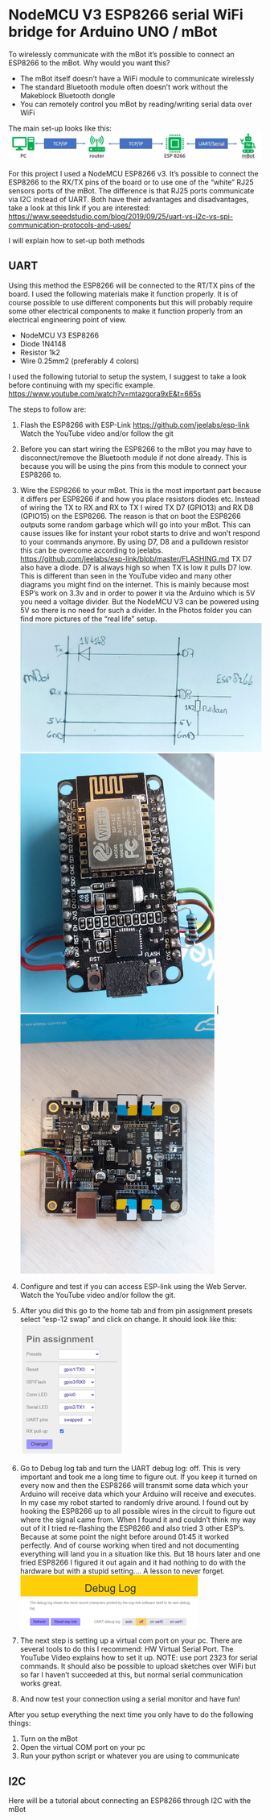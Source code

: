 # NodeMCU V3 ESP8266 serial WiFi bridge for Arduino UNO / mBot


To wirelessly communicate with the mBot it’s possible to connect an ESP8266 to the mBot. Why would you want this? 

- The mBot itself doesn’t have a WiFi module to communicate wirelessly  
- The standard Bluetooth module often doesn’t work without the Makeblock Bluetooth dongle
- You can remotely control you mBot by reading/writing serial data over WiFi

The main set-up looks like this:
![Flowchart esp8266 mbot](https://github.com/Atonbom/KimPyRaptor/blob/main/Images/Flowchart_esp_mbot_jpg.jpg)

For this project I used a NodeMCU ESP8266 v3. It’s possible to connect the ESP8266 to the RX/TX pins of the board or to use one of the “white” RJ25 sensors ports of the mBot.
The difference is that RJ25 ports communicate via I2C instead of UART. Both have their advantages and disadvantages, take a look at this link if you are interested: https://www.seeedstudio.com/blog/2019/09/25/uart-vs-i2c-vs-spi-communication-protocols-and-uses/ 

I will explain how to set-up both methods

## UART
Using this method the ESP8266 will be connected to the RT/TX pins of the board. I used the following materials make it function properly. It is of course possible to use different components but this will probably require some other electrical components to make it function properly from an electrical engineering point of view.
-	NodeMCU V3 ESP8266
-	Diode 1N4148
-	Resistor 1k2
-	Wire 0.25mm2 (preferably 4 colors)

I used the following tutorial to setup the system, I suggest to take a look before continuing with my specific example. https://www.youtube.com/watch?v=mtazgora9xE&t=665s 

The steps to follow are:
1.	Flash the ESP8266 with ESP-Link https://github.com/jeelabs/esp-link  Watch the YouTube video and/or follow the git
2.	Before you can start wiring the ESP8266 to the mBot you may have to disconnect/remove the Bluetooth module if not done already. This is because you will be using the pins from this module to connect your ESP8266 to.
3.	Wire the ESP8266 to your mBot.  This is the most important part because it differs per ESP8266 if and how you place resistors diodes etc. Instead of wiring the TX to RX and RX to TX I wired TX D7 (GPIO13) and RX D8 (GPIO15) on the ESP8266. The reason is that on boot the ESP8266 outputs some random garbage which will go into your mBot. This can cause issues like for instant your robot starts to drive and won’t respond to your commands anymore. By using D7, D8 and a pulldown resistor this can be overcome according to jeelabs. https://github.com/jeelabs/esp-link/blob/master/FLASHING.md 
TX D7 also have a diode. D7 is always high so when TX is low it pulls D7 low. This is different than seen in the YouTube video and many other diagrams you might find on the internet. This is mainly because most ESP’s work on 3.3v and in order to power it via the Arduino which is 5V you need a voltage divider. But the NodeMCU V3 can be powered using 5V so there is no need for such a divider. In the Photos folder you can find more pictures of the “real life” setup.
![wiring esp8266 mbot](https://github.com/Atonbom/KimPyRaptor/blob/main/Images/ESP8266_mBot_circuitDiagram.jpg)
<img src="https://github.com/Atonbom/KimPyRaptor/blob/main/Images/20210204_130358.jpg" width="386.4" height="515.2"> | <img src="https://github.com/Atonbom/KimPyRaptor/blob/main/Images/20210204_130048.jpg" width="386.4" height="515.2">
4.	Configure and test if you can access ESP-link using the Web Server. Watch the YouTube video and/or follow the git. 
5.	After you did this go to the home tab and from pin assignment presets select “esp-12 swap” and click on change. It should look like this:
![Flowchart esp8266 mbot](https://github.com/Atonbom/KimPyRaptor/blob/main/Images/pin_assingment.png)
6.	Go to Debug log tab and turn the UART debug log: off. This is very important and took me a long time to figure out. If you keep it turned on every now and then the ESP8266 will transmit some data which your Arduino will receive data which your Arduino will receive and executes. In my case my robot started to randomly drive around. I found out by hooking the ESP8266 up to all possible wires in the circuit to figure out where the signal came from. When I found it and couldn’t think my way out of it I tried re-flashing the ESP8266 and also tried 3 other ESP’s. Because at some point the night before around 01:45 it worked perfectly. And of course working when tired and not documenting everything will land you in a situation like this. But 18 hours later and one fried ESP8266 I figured it out again and it had nothing to do with the hardware but with a stupid setting…. A lesson to never forget.
![Flowchart esp8266 mbot](https://github.com/Atonbom/KimPyRaptor/blob/main/Images/debug_log.png)

7.	The next step is setting up a virtual com port on your pc. There are several tools to do this I recommend: HW Virtual Serial Port. The YouTube Video explains how to set it up. NOTE: use port 2323 for serial commands. It should also be possible to upload sketches over WiFi but so far I haven’t succeeded at this, but normal serial communication works great.
8.	And now test your connection using a serial monitor and have fun!

After you setup everything the next time you only have to do the following things:
1.	Turn on the mBot
2.	Open the virtual COM port on your pc
3.	Run your python script or whatever you are using to communicate

## I2C
Here will be a tutorial about connecting an ESP8266 through I2C with the mBot
